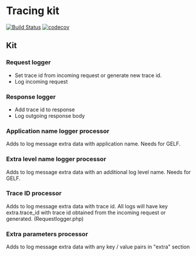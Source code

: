 # Tracing kit

[![Build Status](https://www.travis-ci.com/Vasary/tracing.svg?branch=master)](https://www.travis-ci.com/Vasary/tracing)
[![codecov](https://codecov.io/gh/Vasary/tracing/branch/master/graph/badge.svg?token=T7WGELDB6X)](https://codecov.io/gh/Vasary/tracing)

## Kit

### Request logger
* Set trace id from incoming request or generate new trace id.
* Log incoming request

### Response logger
* Add trace id to response
* Log outgoing response body

### Application name logger processor
Adds to log message extra data with application name. Needs for GELF.

### Extra level name logger processor
Adds to log message extra data with an additional log level name. Needs for GELF.

### Trace ID processor
Adds to log message extra data with trace id. All logs will have key extra.trace_id with trace id obtained from the incoming request or generated. (Requestlogger.php)

### Extra parameters processor
Adds to log message extra data with any key / value pairs in "extra" section
